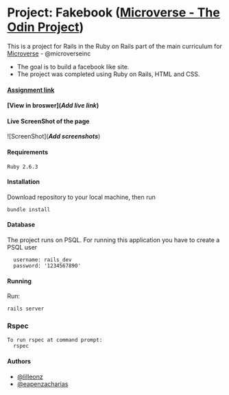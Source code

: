 # Project: Fakebook ([Microverse - The Odin Project](https://www.theodinproject.com/courses/ruby-on-rails/lessons/final-project))

This is a project for Rails in the Ruby on Rails part of the main curriculum for [Microverse](https://www.microverse.org/) - @microverseinc
* The goal is to build a facebook like site.  
* The project was completed using Ruby on Rails, HTML and CSS.

#### [Assignment link](https://www.theodinproject.com/courses/ruby-on-rails/lessons/final-project)

#### [View in broswer](***Add live link***)

#### Live ScreenShot of the page
![ScreenShot](***Add screenshots***)

#### Requirements

    Ruby 2.6.3

#### Installation

Download repository to your local machine, then run
   
    bundle install

#### Database

The project runs on PSQL. For running this application you have to create a PSQL user
   
      username: rails_dev
      password: '1234567890'
    
#### Running

Run:

    rails server

### Rspec
    To run rspec at command prompt:
      rspec
    
#### Authors

* [@lilleonz](https://github.com/lilleonz)
* [@eapenzacharias](https://github.com/eapenzacharias)
